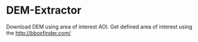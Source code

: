 # DEM-Extractor
Download DEM using area of interest AOI.
Get defined area of interest using the http://bboxfinder.com/
